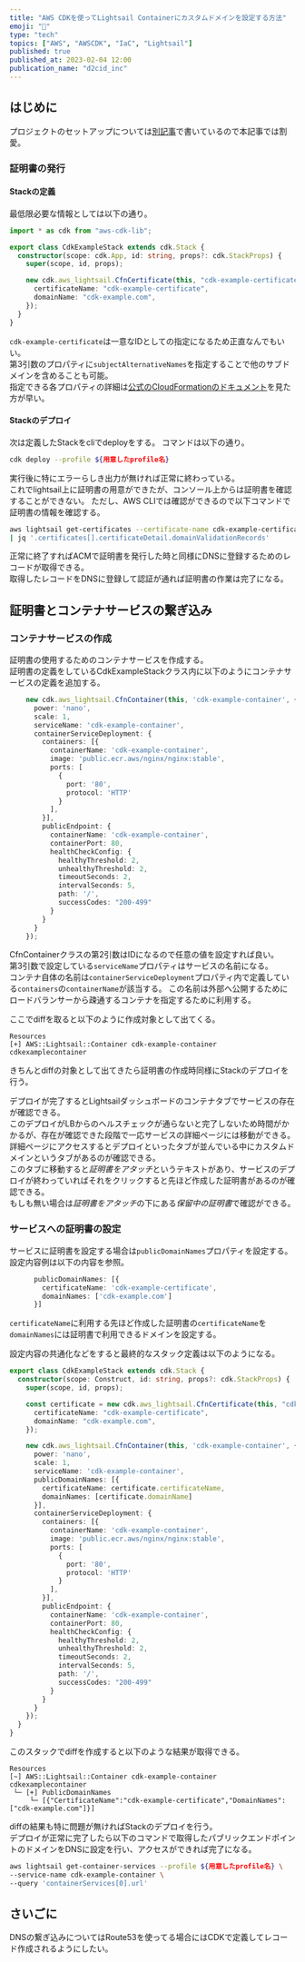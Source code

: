 ```yaml
---
title: "AWS CDKを使ってLightsail Containerにカスタムドメインを設定する方法"
emoji: "🔖"
type: "tech"
topics: ["AWS", "AWSCDK", "IaC", "Lightsail"]
published: true
published_at: 2023-02-04 12:00
publication_name: "d2cid_inc"
---
```


## はじめに

プロジェクトのセットアップについては[別記事](https://zenn.dev/kinosan/articles/4608ec4f3b984a)で書いているので本記事では割愛。

### 証明書の発行

#### Stackの定義

最低限必要な情報としては以下の通り。

```typescript
import * as cdk from "aws-cdk-lib";

export class CdkExampleStack extends cdk.Stack {
  constructor(scope: cdk.App, id: string, props?: cdk.StackProps) {
    super(scope, id, props);

    new cdk.aws_lightsail.CfnCertificate(this, "cdk-example-certificate", {
      certificateName: "cdk-example-certificate",
      domainName: "cdk-example.com",
    });
  }
}
```

`cdk-example-certificate`は一意なIDとしての指定になるため正直なんでもいい。  
第3引数のプロパティに`subjectAlternativeNames`を指定することで他のサブドメインを含めることも可能。  
指定できる各プロパティの詳細は[公式のCloudFormationのドキュメント](https://docs.aws.amazon.com/AWSCloudFormation/latest/UserGuide/aws-resource-lightsail-certificate.html)を見た方が早い。

#### Stackのデプロイ

次は定義したStackをcliでdeployをする。 コマンドは以下の通り。

```bash
cdk deploy --profile ${用意したprofile名}
```

実行後に特にエラーらしき出力が無ければ正常に終わっている。  
これでlightsail上に証明書の用意ができたが、コンソール上からは証明書を確認することができない。 ただし、AWS CLIでは確認ができるので以下コマンドで証明書の情報を確認する。  

```bash
aws lightsail get-certificates --certificate-name cdk-example-certificate --profile ${用意したprofile名} \
| jq '.certificates[].certificateDetail.domainValidationRecords'
```

正常に終了すればACMで証明書を発行した時と同様にDNSに登録するためのレコードが取得できる。  
取得したレコードをDNSに登録して認証が通れば証明書の作業は完了になる。

## 証明書とコンテナサービスの繋ぎ込み

### コンテナサービスの作成
証明書の使用するためのコンテナサービスを作成する。  
証明書の定義をしているCdkExampleStackクラス内に以下のようにコンテナサービスの定義を追加する。

```typescript
    new cdk.aws_lightsail.CfnContainer(this, 'cdk-example-container', {
      power: 'nano',
      scale: 1,
      serviceName: 'cdk-example-container',
      containerServiceDeployment: {
        containers: [{
          containerName: 'cdk-example-container',
          image: 'public.ecr.aws/nginx/nginx:stable',
          ports: [
            {
              port: '80',
              protocol: 'HTTP'
            }
          ],
        }],
        publicEndpoint: {
          containerName: 'cdk-example-container',
          containerPort: 80,
          healthCheckConfig: {
            healthyThreshold: 2,
            unhealthyThreshold: 2,
            timeoutSeconds: 2,
            intervalSeconds: 5,
            path: '/',
            successCodes: "200-499"
          }
        }
      }
    });
```
CfnContainerクラスの第2引数はIDになるので任意の値を設定すれば良い。  
第3引数で設定している`serviceName`プロパティはサービスの名前になる。  
コンテナ自体の名前は`containerServiceDeployment`プロパティ内で定義している`containers`の`containerName`が該当する。
この名前は外部へ公開するためにロードバランサーから疎通するコンテナを指定するために利用する。

ここでdiffを取ると以下のように作成対象として出てくる。
```text
Resources
[+] AWS::Lightsail::Container cdk-example-container cdkexamplecontainer 
```

きちんとdiffの対象として出てきたら証明書の作成時同様にStackのデプロイを行う。

デプロイが完了するとLightsailダッシュボードのコンテナタブでサービスの存在が確認できる。  
このデプロイがLBからのヘルスチェックが通らないと完了しないため時間がかかるが、存在が確認できた段階で一応サービスの詳細ページには移動ができる。  
詳細ページにアクセスするとデプロイといったタブが並んでいる中にカスタムドメインというタブがあるのが確認できる。  
このタブに移動すると*証明書をアタッチ*というテキストがあり、サービスのデプロイが終わっていればそれをクリックすると先ほど作成した証明書があるのが確認できる。  
もしも無い場合は*証明書をアタッチ*の下にある*保留中の証明書*で確認ができる。

### サービスへの証明書の設定

サービスに証明書を設定する場合は`publicDomainNames`プロパティを設定する。  
設定内容例は以下の内容を参照。
```typescript
      publicDomainNames: [{
        certificateName: 'cdk-example-certificate',
        domainNames: ['cdk-example.com']
      }]
```

`certificateName`に利用する先ほど作成した証明書の`certificateName`を`domainNames`には証明書で利用できるドメインを設定する。

設定内容の共通化などをすると最終的なスタック定義は以下のようになる。
```typescript
export class CdkExampleStack extends cdk.Stack {
  constructor(scope: Construct, id: string, props?: cdk.StackProps) {
    super(scope, id, props);

    const certificate = new cdk.aws_lightsail.CfnCertificate(this, "cdk-example-certificate", {
      certificateName: "cdk-example-certificate",
      domainName: "cdk-example.com",
    });

    new cdk.aws_lightsail.CfnContainer(this, 'cdk-example-container', {
      power: 'nano',
      scale: 1,
      serviceName: 'cdk-example-container',
      publicDomainNames: [{
        certificateName: certificate.certificateName,
        domainNames: [certificate.domainName]
      }],
      containerServiceDeployment: {
        containers: [{
          containerName: 'cdk-example-container',
          image: 'public.ecr.aws/nginx/nginx:stable',
          ports: [
            {
              port: '80',
              protocol: 'HTTP'
            }
          ],
        }],
        publicEndpoint: {
          containerName: 'cdk-example-container',
          containerPort: 80,
          healthCheckConfig: {
            healthyThreshold: 2,
            unhealthyThreshold: 2,
            timeoutSeconds: 2,
            intervalSeconds: 5,
            path: '/',
            successCodes: "200-499"
          }
        }
      }
    });
  }
}
```

このスタックでdiffを作成すると以下のような結果が取得できる。
```text
Resources
[~] AWS::Lightsail::Container cdk-example-container cdkexamplecontainer 
 └─ [+] PublicDomainNames
     └─ [{"CertificateName":"cdk-example-certificate","DomainNames":["cdk-example.com"]}]
```

diffの結果も特に問題が無ければStackのデプロイを行う。  
デプロイが正常に完了したら以下のコマンドで取得したパブリックエンドポイントのドメインをDNSに設定を行い、アクセスができれば完了になる。

```bash
aws lightsail get-container-services --profile ${用意したprofile名} \
--service-name cdk-example-container \
--query 'containerServices[0].url'
```

## さいごに
DNSの繋ぎ込みについてはRoute53を使ってる場合にはCDKで定義してレコード作成されるようにしたい。
